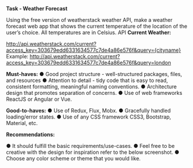 **Task - Weather Forecast**

Using the free version of weatherstack weather API, make a weather forecast web app that shows the current
temperature of the location of the user’s choice. All temperatures are in Celsius.
API
**Current Weather:**

http://api.weatherstack.com/current?access_key=303679edd6331634577c7de4a86e576f&query={cityname}
Example: http://api.weatherstack.com/current?access_key=303679edd6331634577c7de4a86e576f&query=london

**Must-haves:**
● Good project structure - well-structured packages, files, and resources
● Attention to detail - tidy code that is easy to read, consistent formatting, meaningful naming conventions.
● Architecture design that promotes separation of concerns.
● Use of web frameworks ReactJS or Angular or Vue.

**Good-to-haves:**
● Use of Redux, Flux, Mobx.
● Gracefully handled loading/error states.
● Use of any CSS framework CSS3, Bootstrap, Material, etc.


**Recommendations:**

● It should fulfill the basic requirements/use-cases.
● Feel free to be creative with the design for inspiration refer to the below screenshot.
● Choose any color scheme or theme that you would like.
